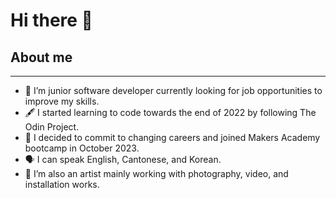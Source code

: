 # Hi there 👋

## About me
-----------
- 🔭 I’m junior software developer currently looking for job opportunities to improve my skills.
- 🖋️ I started learning to code towards the end of 2022 by following The Odin Project.
- :school_satchel: I decided to commit to changing careers and joined Makers Academy bootcamp in October 2023.
- 🗣️ I can speak English, Cantonese, and Korean.
- 🌱 I’m also an artist mainly working with photography, video, and installation works. 
<!--
**kawrou/kawrou** is a ✨ _special_ ✨ repository because its `README.md` (this file) appears on your GitHub profile.

Here are some ideas to get you started:

- 🔭 I’m currently working on ...
- 🌱 I’m currently learning ...
- 👯 I’m looking to collaborate on ...
- 🤔 I’m looking for help with ...
- 💬 Ask me about ...
- 📫 How to reach me: ...
- 😄 Pronouns: ...
- ⚡ Fun fact: ...
-->
